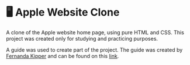 # 🖥️ Apple Website Clone

A clone of the Apple website home page, using pure HTML and CSS. This project was created only for studying and practicing purposes.

A guide was used to create part of the project. The guide was created by [Fernanda Kipper](https://www.youtube.com/@kipperdev) and can be found on this [link](https://www.youtube.com/watch?v=yYgkh7n5Ubg).
